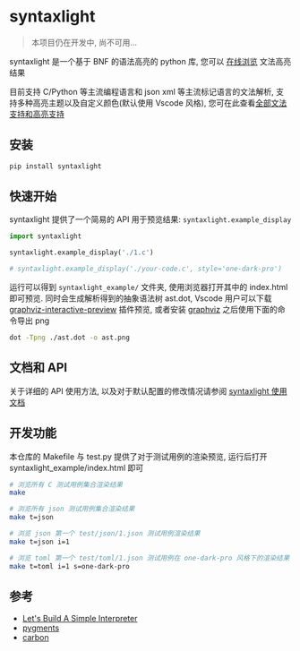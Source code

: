 # syntaxlight

> 本项目仍在开发中, 尚不可用...

syntaxlight 是一个基于 BNF 的语法高亮的 python 库, 您可以 [在线浏览]() 文法高亮结果

目前支持 C/Python 等主流编程语言和 json xml 等主流标记语言的文法解析, 支持多种高亮主题以及自定义颜色(默认使用 Vscode 风格), 您可在此查看[全部文法支持和高亮支持](https://luzhixing12345.github.io/syntaxlight/articles/%E7%94%A8%E6%88%B7%E6%89%8B%E5%86%8C/%E5%85%A8%E9%83%A8%E6%96%87%E6%B3%95%E6%94%AF%E6%8C%81/)

## 安装

```bash
pip install syntaxlight
```

## 快速开始

syntaxlight 提供了一个简易的 API 用于预览结果: `syntaxlight.example_display`

```python
import syntaxlight

syntaxlight.example_display('./1.c')

# syntaxlight.example_display('./your-code.c', style='one-dark-pro')
```

运行可以得到 `syntaxlight_example/` 文件夹, 使用浏览器打开其中的 index.html 即可预览. 同时会生成解析得到的抽象语法树 ast.dot, Vscode 用户可以下载 [graphviz-interactive-preview](https://marketplace.visualstudio.com/items?itemName=tintinweb.graphviz-interactive-preview) 插件预览, 或者安装 [graphviz](https://graphviz.org/) 之后使用下面的命令导出 png

```bash
dot -Tpng ./ast.dot -o ast.png
```

## 文档和 API

关于详细的 API 使用方法, 以及对于默认配置的修改情况请参阅 [syntaxlight 使用文档](https://luzhixing12345.github.io/syntaxlight/)

## 开发功能

本仓库的 Makefile 与 test.py 提供了对于测试用例的渲染预览, 运行后打开 syntaxlight_example/index.html 即可

```bash
# 浏览所有 C 测试用例集合渲染结果
make 

# 浏览所有 json 测试用例集合渲染结果
make t=json

# 浏览 json 第一个 test/json/1.json 测试用例渲染结果
make t=json i=1

# 浏览 toml 第一个 test/toml/1.json 测试用例在 one-dark-pro 风格下的渲染结果
make t=toml i=1 s=one-dark-pro
```

## 参考

- [Let's Build A Simple Interpreter](https://ruslanspivak.com/lsbasi-part1/)
- [pygments](https://pygments.org/)
- [carbon](https://carbon.now.sh/)